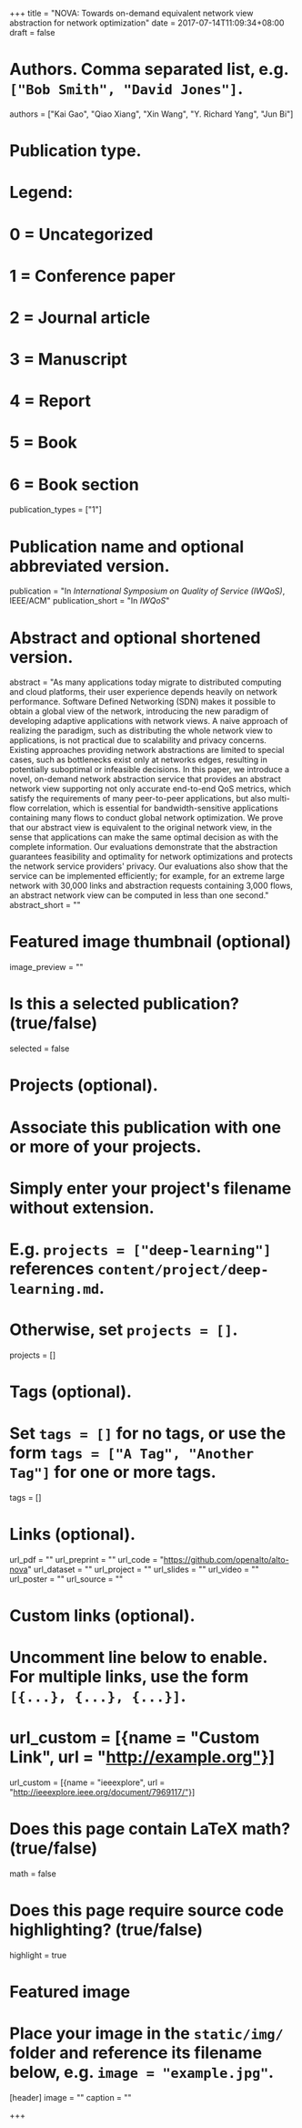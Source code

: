 +++
title = "NOVA: Towards on-demand equivalent network view abstraction for network optimization"
date = 2017-07-14T11:09:34+08:00
draft = false

# Authors. Comma separated list, e.g. `["Bob Smith", "David Jones"]`.
authors = ["Kai Gao", "Qiao Xiang", "Xin Wang", "Y. Richard Yang", "Jun Bi"]

# Publication type.
# Legend:
# 0 = Uncategorized
# 1 = Conference paper
# 2 = Journal article
# 3 = Manuscript
# 4 = Report
# 5 = Book
# 6 = Book section
publication_types = ["1"]

# Publication name and optional abbreviated version.
publication = "In *International Symposium on Quality of Service (IWQoS)*, IEEE/ACM"
publication_short = "In *IWQoS*"

# Abstract and optional shortened version.
abstract = "As many applications today migrate to distributed computing and cloud platforms, their user experience depends heavily on network performance. Software Defined Networking (SDN) makes it possible to obtain a global view of the network, introducing the new paradigm of developing adaptive applications with network views. A naive approach of realizing the paradigm, such as distributing the whole network view to applications, is not practical due to scalability and privacy concerns. Existing approaches providing network abstractions are limited to special cases, such as bottlenecks exist only at networks edges, resulting in potentially suboptimal or infeasible decisions. In this paper, we introduce a novel, on-demand network abstraction service that provides an abstract network view supporting not only accurate end-to-end QoS metrics, which satisfy the requirements of many peer-to-peer applications, but also multi-flow correlation, which is essential for bandwidth-sensitive applications containing many flows to conduct global network optimization. We prove that our abstract view is equivalent to the original network view, in the sense that applications can make the same optimal decision as with the complete information. Our evaluations demonstrate that the abstraction guarantees feasibility and optimality for network optimizations and protects the network service providers' privacy. Our evaluations also show that the service can be implemented efficiently; for example, for an extreme large network with 30,000 links and abstraction requests containing 3,000 flows, an abstract network view can be computed in less than one second."
abstract_short = ""

# Featured image thumbnail (optional)
image_preview = ""

# Is this a selected publication? (true/false)
selected = false

# Projects (optional).
#   Associate this publication with one or more of your projects.
#   Simply enter your project's filename without extension.
#   E.g. `projects = ["deep-learning"]` references `content/project/deep-learning.md`.
#   Otherwise, set `projects = []`.
projects = []

# Tags (optional).
#   Set `tags = []` for no tags, or use the form `tags = ["A Tag", "Another Tag"]` for one or more tags.
tags = []

# Links (optional).
url_pdf = ""
url_preprint = ""
url_code = "https://github.com/openalto/alto-nova"
url_dataset = ""
url_project = ""
url_slides = ""
url_video = ""
url_poster = ""
url_source = ""

# Custom links (optional).
#   Uncomment line below to enable. For multiple links, use the form `[{...}, {...}, {...}]`.
# url_custom = [{name = "Custom Link", url = "http://example.org"}]
url_custom = [{name = "ieeexplore", url = "http://ieeexplore.ieee.org/document/7969117/"}]

# Does this page contain LaTeX math? (true/false)
math = false

# Does this page require source code highlighting? (true/false)
highlight = true

# Featured image
# Place your image in the `static/img/` folder and reference its filename below, e.g. `image = "example.jpg"`.
[header]
image = ""
caption = ""

+++
